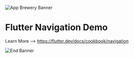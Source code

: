 ![App Brewery Banner](https://github.com/londonappbrewery/Images/blob/master/AppBreweryBanner.png)


# Flutter Navigation Demo
Learn More -->
https://flutter.dev/docs/cookbook/navigation


![End Banner](https://github.com/londonappbrewery/Images/blob/master/readme-end-banner.png)
